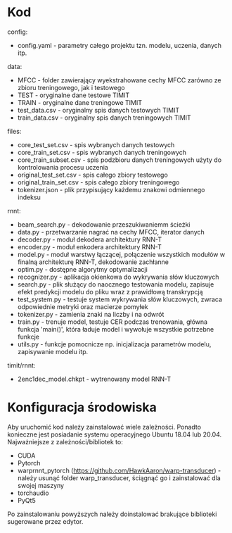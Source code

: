 # Kod

config:
  - config.yaml - parametry całego projektu tzn. modelu, uczenia, danych itp.

data:
  - MFCC - folder zawierający wyekstrahowane cechy MFCC zarówno ze zbioru treningowego, jak i testowego
  - TEST - oryginalne dane testowe TIMIT
  - TRAIN - oryginalne dane treningowe TIMIT
  - test_data.csv - oryginalny spis danych testowych TIMIT
  - train_data.csv - oryginalny spis danych treningowych TIMIT

files:
  - core_test_set.csv - spis wybranych danych testowych
  - core_train_set.csv - spis wybranych danych treningowych
  - core_train_subset.csv - spis podzbioru danych treningowych użyty do kontrolowania procesu uczenia
  - original_test_set.csv - spis całego zbiory testowego
  - original_train_set.csv - spis całego zbiory treningowego
  - tokenizer.json - plik przypisujący każdemu znakowi odmiennego indeksu

rnnt:
  - beam_search.py - dekodowanie przeszukiwaniemm ścieżki
  - data.py - przetwarzanie nagrać na cechy MFCC, iterator danych
  - decoder.py - moduł dekodera architektury RNN-T
  - encoder.py - moduł enkodera architektury RNN-T
  - model.py - moduł warstwy łączącej, połączenie wszystkich modułów w finalną architekturę RNN-T, dekodowanie zachłanne
  - optim.py - dostępne algorytmy optymalizacji
  - recognizer.py - aplikacja okienkowa do wykrywania słów kluczowych
  - search.py - plik służący do naocznego testowania modelu, zapisuje efekt predykcji modelu do pliku wraz z prawidłową transkrypcją
  - test_system.py - testuje system wykrywania słów kluczowych, zwraca odpowiednie metryki oraz macierze pomyłek
  - tokenizer.py - zamienia znaki na liczby i na odwrót
  - train.py - trenuje model, testuje CER podczas trenowania, główna funkcja 'main()', która ładuje model i wywołuje wszystkie potrzebne funkcje
  - utils.py - funkcje pomocnicze np. inicjalizacja parametrów modelu, zapisywanie modelu itp.

timit/rnnt:
 - 2enc1dec_model.chkpt - wytrenowany model RNN-T

# Konfiguracja środowiska
Aby uruchomić kod należy zainstalować wiele zależności. Ponadto konieczne jest posiadanie systemu operacyjnego Ubuntu 18.04 lub 20.04. Najważniejsze z zależności/bibliotek to:
  - CUDA
  - Pytorch
  - warprnnt_pytorch (https://github.com/HawkAaron/warp-transducer) - należy usunąć folder warp_transducer, ściągnąć go i zainstalować dla swojej maszyny
  - torchaudio
  - PyQt5

Po zainstalowaniu powyższych należy doinstalować brakujące biblioteki sugerowane przez edytor.
